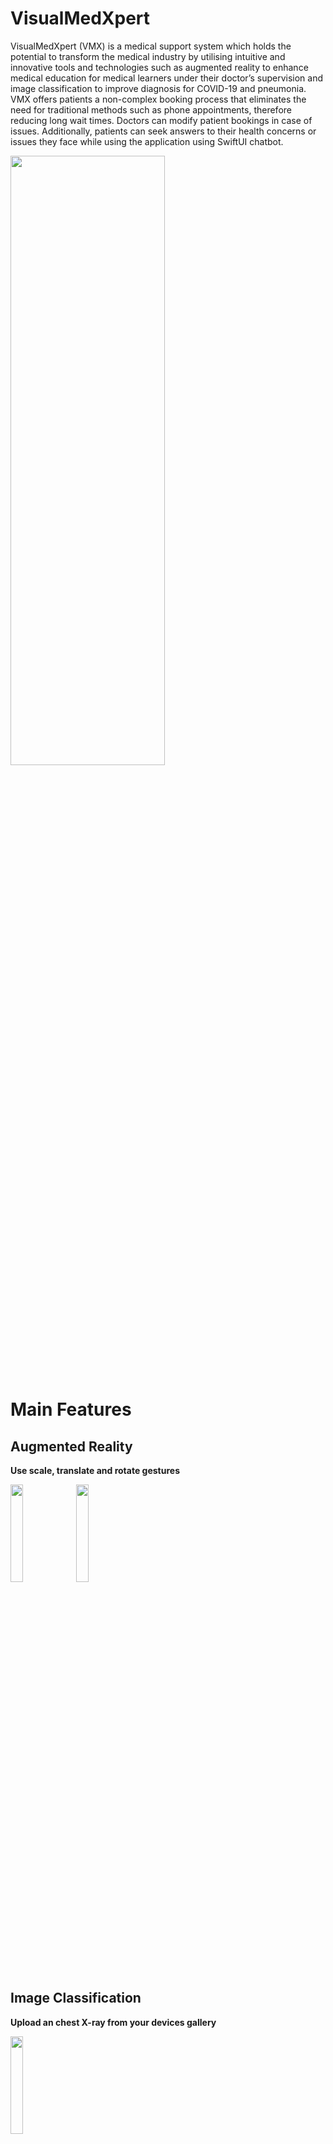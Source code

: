 # VisualMedXpert

VisualMedXpert (VMX) is a medical support system which holds the potential to transform the medical industry by utilising intuitive and innovative tools and technologies such as augmented reality to enhance medical education for medical learners under their doctor’s supervision and image classification to improve diagnosis for COVID-19 and pneumonia. VMX offers patients a non-complex booking process that eliminates the need for traditional methods such as phone appointments, therefore reducing long wait times. Doctors can modify patient bookings in case of issues. Additionally, patients can seek answers to their health concerns or issues they face while using the application using SwiftUI chatbot.

<img src="https://user-images.githubusercontent.com/72807111/236783334-72e46d7d-6048-4a98-8ae4-11bc5bb4f5bf.png" width="70%" height="50%">

# Main Features

## Augmented Reality

**Use scale, translate and rotate gestures**

<img src="https://user-images.githubusercontent.com/72807111/236780602-ed51351a-52f7-44cb-9426-a8f3146d018c.PNG" width="20%" height="20%">
<img src="https://user-images.githubusercontent.com/72807111/236780643-3994b843-fcbb-499f-97f9-72367ef9b0fc.PNG" width="20%" height="20%">

## Image Classification 

**Upload an chest X-ray from your devices gallery**

<img src="https://user-images.githubusercontent.com/72807111/236780920-77788d2e-46e3-4361-83df-087e7870d163.PNG" width="20%" height="20%">

## Image Classification Datasets 

[COVID-19, Viral Pneumonia or Healthy](https://www.kaggle.com/datasets/pranavraikokte/covid19-image-dataset)<br>
[COVID-19 Postive or Negative](https://www.kaggle.com/datasets/mr3suvhro/covid-19-xray-image-dataset-with-huge-samples)

## Technologies

VisualMedXpert (VMX) was developed using Xcode, a development environment for IOS applications, using Swift as the programming language and SwiftUI as the framework.

The RESTful APIs was developed using the Django framework in conjunction with the Python programming language, with the data being stored in an SQLite3 database. 

## Installation 

Install Xcode https://developer.apple.com/xcode/<br>
You can use the iOS simulators or connect your Apple device and build the application. Once the build has succeeded the application will be ready to use.<br>
The application will run on any iOS device with software version 16.4.1 or above.  






